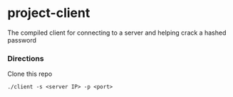 # project-client
The compiled client for connecting to a server and helping crack a hashed password

### Directions

Clone this repo

```
./client -s <server IP> -p <port>
```
